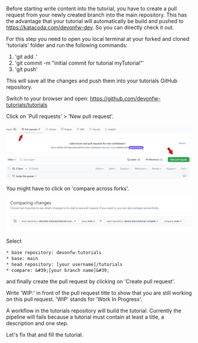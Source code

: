 

Before starting write content into the tutorial, you have to create a pull request from your newly created branch into the main repository.
This has the advantage that your tutorial will automatically be build and pushed to https://katacoda.com/devonfw-dev. So you can directly check it out.

For this step you need to open you local terminal at your forked and cloned &#39;tutorials&#39; folder and run the following commands:
1. &#39;git add .&#39; 
2. &#39;git commit -m &#34;initial commit for tutorial myTutorial&#34;&#39;
3. &#39;git push&#39;

This will save all the changes and push them into your tutorials GitHub repository. 

Switch to your browser and open:
https://github.com/devonfw-tutorials/tutorials

Click on &#39;Pull requests&#39; &gt; &#39;New pull request&#39;.

![pull_request.jpg](./assets/pull_request.jpg)

You might have to click on &#39;compare across forks&#39;.

![compare.jpg](./assets/compare.jpg)

Select

    * base repository: devonfw-tutorials
    * base: main
    * head repository: [your username]/tutorials
    * compare: &#39;[your branch name]&#39;

and finally create the pull request by clicking on &#39;Create pull request&#39;.

Write &#39;WIP:&#39; in front of the pull request title to show that you are still working on this pull request. &#39;WIP&#39; stands for &#39;Work In Progress&#39;.

A workflow in the tutorials repository will build the tutorial. Currently the pipeline will fails because a tutorial must contain at least a title, a description and one step.

Let&#39;s fix that and fill the tutorial.



